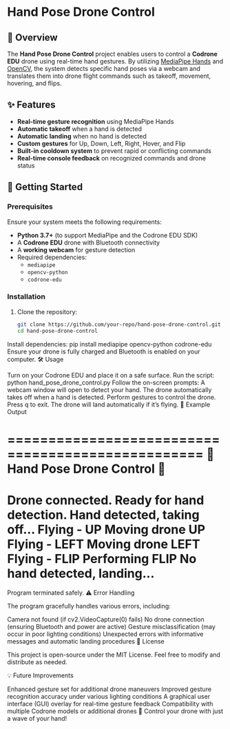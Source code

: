 # Hand Pose Drone Control

## 📖 Overview
The **Hand Pose Drone Control** project enables users to control a **Codrone EDU** drone using real-time hand gestures. By utilizing [MediaPipe Hands](https://google.github.io/mediapipe/solutions/hands) and [OpenCV](https://opencv.org/), the system detects specific hand poses via a webcam and translates them into drone flight commands such as takeoff, movement, hovering, and flips.

## ✨ Features
- **Real-time gesture recognition** using MediaPipe Hands
- **Automatic takeoff** when a hand is detected
- **Automatic landing** when no hand is detected
- **Custom gestures** for Up, Down, Left, Right, Hover, and Flip
- **Built-in cooldown system** to prevent rapid or conflicting commands
- **Real-time console feedback** on recognized commands and drone status

## 🚀 Getting Started

### Prerequisites
Ensure your system meets the following requirements:
- **Python 3.7+** (to support MediaPipe and the Codrone EDU SDK)
- A **Codrone EDU** drone with Bluetooth connectivity
- A **working webcam** for gesture detection
- Required dependencies:
  - `mediapipe`
  - `opencv-python`
  - `codrone-edu`

### Installation
1. Clone the repository:
   ```sh
   git clone https://github.com/your-repo/hand-pose-drone-control.git
   cd hand-pose-drone-control
Install dependencies:
pip install mediapipe opencv-python codrone-edu
Ensure your drone is fully charged and Bluetooth is enabled on your computer.
🛠 Usage

Turn on your Codrone EDU and place it on a safe surface.
Run the script:
python hand_pose_drone_control.py
Follow the on-screen prompts:
A webcam window will open to detect your hand.
The drone automatically takes off when a hand is detected.
Perform gestures to control the drone.
Press q to exit. The drone will land automatically if it’s flying.
🎨 Example Output

==================================================
🚀 Hand Pose Drone Control 🚀
==================================================

Drone connected. Ready for hand detection.
Hand detected, taking off...
Flying - UP
Moving drone UP
Flying - LEFT
Moving drone LEFT
Flying - FLIP
Performing FLIP
No hand detected, landing...
==================================================
Program terminated safely.
⚠️ Error Handling

The program gracefully handles various errors, including:

Camera not found (if cv2.VideoCapture(0) fails)
No drone connection (ensuring Bluetooth and power are active)
Gesture misclassification (may occur in poor lighting conditions)
Unexpected errors with informative messages and automatic landing procedures
📜 License

This project is open-source under the MIT License. Feel free to modify and distribute as needed.

💡 Future Improvements

Enhanced gesture set for additional drone maneuvers
Improved gesture recognition accuracy under various lighting conditions
A graphical user interface (GUI) overlay for real-time gesture feedback
Compatibility with multiple Codrone models or additional drones
🎉 Control your drone with just a wave of your hand!